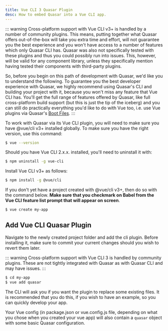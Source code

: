 ```yaml
---
title: Vue CLI 3 Quasar Plugin
desc: How to embed Quasar into a Vue CLI app.
---
```


::: warning
Cross-platform support with Vue CLI v3+ is handled by a number of community plugins. This means, putting together what Quasar offers out-of-the-box will take you extra time and effort, will not guarantee you the best experience and you won't have access to a number of features which only Quasar CLI has. Quasar was also not specifically tested with these plugins and thus you could possibly run into issues. This, however, will be valid for any component library, unless they specifically mention having tested their components with third-party plugins. 

So, before you begin on this path of development with Quasar, we'd like you to understand the following. To guarantee you the best developer experience with Quasar, we highly recommend using Quasar's CLI and building your project with it, because you won't miss any feature that Vue CLI has. You'll get the full range of features offered by Quasar, like full cross-platform build support (but this is just the tip of the iceberg) and you can still do practically everything you'd like to do with Vue too, i.e. use Vue plugins via Quasar's [Boot Files](/quasar-cli/cli-documentation/boot-files#Anatomy-of-an-boot-file).
:::

To work with Quasar via its Vue CLI plugin, you will need to make sure you have @vue/cli v3+ installed globally. To make sure you have the right version, use this command:

```bash
$ vue --version
```

Should you have Vue CLI 2.x.x. installed, you'll need to uninstall it with:

```bash
$ npm uninstall -g vue-cli
```

Install Vue CLI v3+ as follows:

```bash
$ npm install -g @vue/cli
```

If you don't yet have a project created with @vue/cli v3+, then do so with the command below. **Make sure that you checkmark on Babel from the Vue CLI feature list prompt that will appear on screen**.

```bash
$ vue create my-app
```

## Add Vue CLI Quasar Plugin
Navigate to the newly created project folder and add the cli plugin. Before installing it, make sure to commit your current changes should you wish to revert them later.

::: warning
Cross-platform support with Vue CLI 3 is handled by community plugins. These are not tightly integrated with Quasar as with Quasar CLI and may have issues.
:::

```bash
$ cd my-app
$ vue add quasar
```

The CLI will ask you if you want the plugin to replace some existing files. It is recommended that you do this, if you wish to have an example, so you can quickly develop your app.

Your Vue config (in package.json or vue.config.js file, depending on what you chose when you created your vue app) will also contain a `quasar` object with some basic Quasar configuration.

